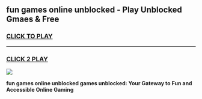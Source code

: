 
## fun games online unblocked - Play Unblocked Gmaes & Free
<h3>
<a href="https://premium.freeplayer.one?title=fun_games_online_unblocked&ref=20F">CLICK TO PLAY</a></h3>
<hr>

<h3>
<a href="https://premium.freeplayer.one?title=fun_games_online_unblocked&ref=20F">CLICK 2 PLAY</a>
  
</h3>

<a href="https://premium.freeplayer.one?title=fun_games_online_unblocked&ref=20F/"><img src="https://clearcache.store/games.png"></a>


**fun games online unblocked games unblocked: Your Gateway to Fun and Accessible Online Gaming**
